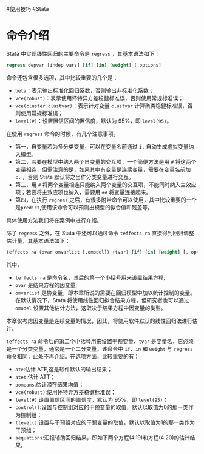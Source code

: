 #使用技巧 #Stata

# 命令介绍

Stata 中实现线性回归的主要命令是 `regress` ，其基本语法如下：

```stata
regress depvar [indep vars] [if] [in] [weight] [,options]
```

命令还包含很多选项，其中比较重要的几个是：

- `beta`：表示输出标准化回归系数，否则输出非标准化系数；
- `vce(robust)`：表示使用怀特异方差稳健标准误，否则使用常规标准误；
- `vce(cluster clustvar)`：表示针对变量 `clustvar` 计算聚类稳健标准误，否则使用常规标准误；
- `level(#)`：设置置信区间的置信度，默认为 95%，即 `level(95)`。

在使用 `regress` 命令的时候，有几个注意事项。

- 第一，自变量若为多分类变量，可以在变量名前通过 `i.` 自动生成虚拟变量纳入模型。
- 第二，若要在模型中纳人两个自变量的交互项，一个简便方法是用 `#` 将这两个变量相连，但需注意的是，如果其中有变量是连续变量，需要在变量名前加 `c.` ，否则 Stata 默认将之当作分类变量进行交互。
- 第三，用 `#` 将两个变量相连只能纳入两个变量的交互项，不能同时纳入主效应项；若要将主效应项也纳入，需要用 `##` 将变量连接起来。
- 第四，在执行 `regress` 之后，有很多附带命令可以使用，其中比较重要的一个是`predict`,使用该命令可以预测出模型的拟合值和残差等。

具体使用方法我们将在案例中进行介绍。

除了 `regress` 之外，在 Stata 中还可以通过命令 `teffects ra` 直接得到回归调整估计量，其基本语法如下：

```stata
teffects ra (ovar omvarlist [,omodel]) (tvar) [if] [in] [weight] [, options]
```

其中，
- `teffects ra` 是命令名，其后的第一个小括号用来设置结果方程;
- `ovar` 是结果方程的因变量;
- `omvarlist` 是协变量，即本章所说的需要在回归模型中加以统计控制的变量。在默认情况下，Stata 将使用线性回归拟合结果方程，但研究者也可以通过 `omodel` 设置其他估计方法，这取决于结果方程中因变量的类型。

本章仅考虑因变量是连续变量的情况，因此，将使用软件默认的线性回归法进行估计。

`teffects ra` 命令后的第二个小括号用来设置干预变量，`tvar` 是变量名，它必须是一个分类变量，通常是一个二分变量。该命令中 `if`、`in` 和 `weight` 与 `regress` 命令相同，此处不再介绍。在选项方面，比较重要的有：

- `ate`:估计 ATE,这是软件默认的输出结果；
- `atet`:估计 ATT；
- `pomeans`:估计潜在结果均值；
- `vce(robust)`:使用怀特异方差稳健标准误；
- `level(#)`:设置置信区间的置信度，默认为 95%，即 `level(95)`；
- `control()`:设置与控制组对应的干预变量的取值，默认以取值为0的那一类作为控制组；
- `tlevel()`:设置与干预组对应的干预变量的取值，默认以取值为1的那一类作为干预组；
- `aequations`:汇报辅助回归结果，即如下两个方程(4.19)和方程(4.20)的估计结果。

